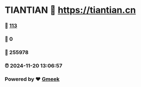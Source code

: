 # TIANTIAN :link: https://tiantian.cn 
### :page_facing_up: [113](https://tiantian.cn/tag.html) 
### :speech_balloon: 0 
### :hibiscus: 255978 
### :alarm_clock: 2024-11-20 13:06:57 
### Powered by :heart: [Gmeek](https://github.com/Meekdai/Gmeek)

